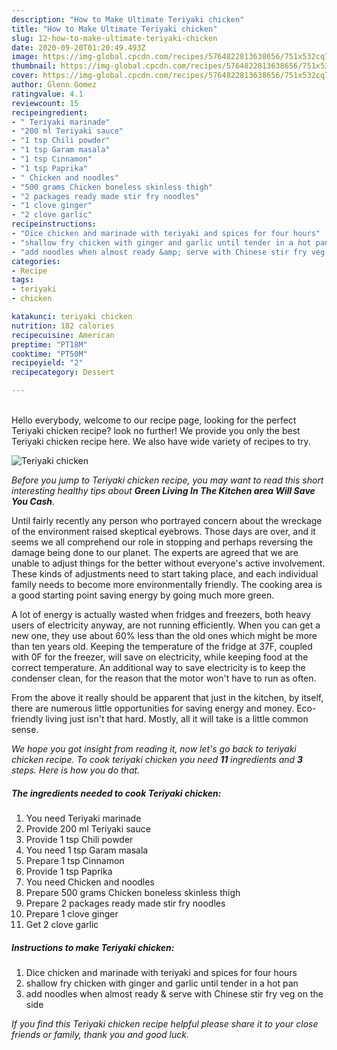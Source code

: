 ```yaml
---
description: "How to Make Ultimate Teriyaki chicken"
title: "How to Make Ultimate Teriyaki chicken"
slug: 12-how-to-make-ultimate-teriyaki-chicken
date: 2020-09-20T01:20:49.493Z
image: https://img-global.cpcdn.com/recipes/5764822813638656/751x532cq70/teriyaki-chicken-recipe-main-photo.jpg
thumbnail: https://img-global.cpcdn.com/recipes/5764822813638656/751x532cq70/teriyaki-chicken-recipe-main-photo.jpg
cover: https://img-global.cpcdn.com/recipes/5764822813638656/751x532cq70/teriyaki-chicken-recipe-main-photo.jpg
author: Glenn Gomez
ratingvalue: 4.1
reviewcount: 15
recipeingredient:
- " Teriyaki marinade"
- "200 ml Teriyaki sauce"
- "1 tsp Chili powder"
- "1 tsp Garam masala"
- "1 tsp Cinnamon"
- "1 tsp Paprika"
- " Chicken and noodles"
- "500 grams Chicken boneless skinless thigh"
- "2 packages ready made stir fry noodles"
- "1 clove ginger"
- "2 clove garlic"
recipeinstructions:
- "Dice chicken and marinade with teriyaki and spices for four hours"
- "shallow fry chicken with ginger and garlic until tender in a hot pan"
- "add noodles when almost ready &amp; serve with Chinese stir fry veg on the side"
categories:
- Recipe
tags:
- teriyaki
- chicken

katakunci: teriyaki chicken 
nutrition: 182 calories
recipecuisine: American
preptime: "PT18M"
cooktime: "PT50M"
recipeyield: "2"
recipecategory: Dessert

---
```

<br>
Hello everybody, welcome to our recipe page, looking for the perfect Teriyaki chicken recipe? look no further! We provide you only the best Teriyaki chicken recipe here. We also have wide variety of recipes to try.
<br>


![Teriyaki chicken](https://img-global.cpcdn.com/recipes/5764822813638656/751x532cq70/teriyaki-chicken-recipe-main-photo.jpg)

<i>Before you jump to Teriyaki chicken recipe, you may want to read this short interesting healthy tips about 
<strong>Green Living In The Kitchen area Will Save You Cash</strong>.</i>
</br>

Until fairly recently any person who portrayed concern about the wreckage of the environment raised skeptical eyebrows. Those days are over, and it seems we all comprehend our role in stopping and perhaps reversing the damage being done to our planet. The experts are agreed that we are unable to adjust things for the better without everyone's active involvement. These kinds of adjustments need to start taking place, and each individual family needs to become more environmentally friendly. The cooking area is a good starting point saving energy by going much more green.

A lot of energy is actually wasted when fridges and freezers, both heavy users of electricity anyway, are not running efficiently. When you can get a new one, they use about 60% less than the old ones which might be more than ten years old. Keeping the temperature of the fridge at 37F, coupled with 0F for the freezer, will save on electricity, while keeping food at the correct temperature. An additional way to save electricity is to keep the condenser clean, for the reason that the motor won't have to run as often.

From the above it really should be apparent that just in the kitchen, by itself, there are numerous little opportunities for saving energy and money. Eco-friendly living just isn't that hard. Mostly, all it will take is a little common sense.


<i>We hope you got insight from reading it, now let's go back to teriyaki chicken recipe. To cook teriyaki chicken you need <strong>11</strong> ingredients and <strong>3</strong> steps. Here is how you do that.
</i>

##### The ingredients needed to cook Teriyaki chicken:

1. You need  Teriyaki marinade
1. Provide 200 ml Teriyaki sauce
1. Provide 1 tsp Chili powder
1. You need 1 tsp Garam masala
1. Prepare 1 tsp Cinnamon
1. Provide 1 tsp Paprika
1. You need  Chicken and noodles
1. Prepare 500 grams Chicken boneless skinless thigh
1. Prepare 2 packages ready made stir fry noodles
1. Prepare 1 clove ginger
1. Get 2 clove garlic


##### Instructions to make Teriyaki chicken:

1. Dice chicken and marinade with teriyaki and spices for four hours
1. shallow fry chicken with ginger and garlic until tender in a hot pan
1. add noodles when almost ready &amp; serve with Chinese stir fry veg on the side


<i>If you find this Teriyaki chicken recipe helpful please share it to your close friends or family, thank you and good luck.</i>
